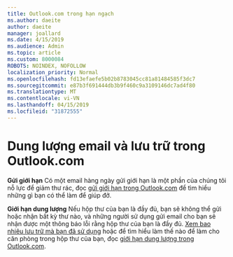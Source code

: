```yaml
---
title: Outlook.com trong hạn ngạch
ms.author: daeite
author: daeite
manager: joallard
ms.date: 4/15/2019
ms.audience: Admin
ms.topic: article
ms.custom: 8000084
ROBOTS: NOINDEX, NOFOLLOW
localization_priority: Normal
ms.openlocfilehash: fd13efaefe5b02b8783045cc81a81484585f3dc7
ms.sourcegitcommit: e87b3f691444db3b9f460c9a3109146dc7ad4f80
ms.translationtype: MT
ms.contentlocale: vi-VN
ms.lasthandoff: 04/15/2019
ms.locfileid: "31872555"
---
```

# <a name="email-and-storage-quota-in-outlookcom"></a>Dung lượng email và lưu trữ trong Outlook.com

**Gửi giới hạn** Có một email hàng ngày gửi giới hạn là một phần của chúng tôi nỗ lực để giảm thư rác, đọc [gửi giới hạn trong Outlook.com](https://support.office.com/article/279ee200-594c-40f0-9ec8-bb6af7735c2e) để tìm hiểu những gì bạn có thể làm để giúp đỡ.

**Giới hạn dung lượng** Nếu hộp thư của bạn là đầy đủ, bạn sẽ không thể gửi hoặc nhận bất kỳ thư nào, và những người sử dụng gửi email cho bạn sẽ nhận được một thông báo lỗi rằng hộp thư của bạn là đầy đủ. [Xem bao nhiêu lưu trữ mà bạn đã sử dụng](https://go.microsoft.com/fwlink/?linkid=2052089) hoặc để tìm hiểu làm thế nào để làm cho căn phòng trong hộp thư của bạn, đọc [giới hạn dung lượng trong Outlook.com](https://support.office.com/article/7ac99134-69e5-4619-ac0b-2d313bba5e9e).